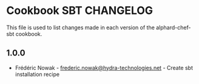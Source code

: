# Cookbook SBT CHANGELOG

This file is used to list changes made in each version of the alphard-chef-sbt cookbook.

## 1.0.0
- Frédéric Nowak - frederic.nowak@hydra-technologies.net - Create sbt installation recipe
